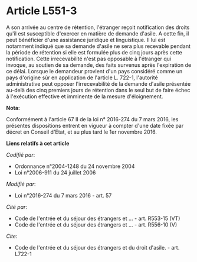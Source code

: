 # Article L551-3

A son arrivée au centre de rétention, l'étranger reçoit notification des droits qu'il est susceptible d'exercer en matière de
demande d'asile. A cette fin, il peut bénéficier d'une assistance juridique et linguistique. Il lui est notamment indiqué que
sa demande d'asile ne sera plus recevable pendant la période de rétention si elle est formulée plus de cinq jours après cette
notification. Cette irrecevabilité n'est pas opposable à l'étranger qui invoque, au soutien de sa demande, des faits survenus
après l'expiration de ce délai. Lorsque le demandeur provient d'un pays considéré comme un pays d'origine sûr en application
de l'article L. 722-1, l'autorité administrative peut opposer l'irrecevabilité de la demande d'asile présentée au-delà des
cinq premiers jours de rétention dans le seul but de faire échec à l'exécution effective et imminente de la mesure
d'éloignement.

**Nota:**

Conformément à l'article 67 II de la loi n° 2016-274 du 7 mars 2016, les présentes dispositions entrent en vigueur à compter
d'une date fixée par décret en Conseil d'Etat, et au plus tard le 1er novembre 2016.

**Liens relatifs à cet article**

_Codifié par_:

  - Ordonnance n°2004-1248 du 24 novembre 2004
  - Loi n°2006-911 du 24 juillet 2006

_Modifié par_:

  - Loi n°2016-274 du 7 mars 2016 - art. 57

_Cité par_:

  - Code de l'entrée et du séjour des étrangers et ... - art. R553-15 (VT)
  - Code de l'entrée et du séjour des étrangers et ... - art. R556-10 (V)

_Cite_:

  - Code de l'entrée et du séjour des étrangers et du droit d'asile. - art. L722-1
